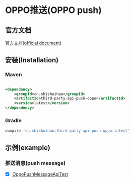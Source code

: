# OPPO推送(OPPO push)

## 官方文档

[官方文档(official document)](https://open.oppomobile.com/wiki/doc#id=10203)

## 安装(Installation)

### Maven

```xml

<dependency>
    <groupId>cn.shishuihao</groupId>
    <artifactId>third-party-api-push-oppo</artifactId>
    <version>latest</version>
</dependency>
```

### Gradle

```groovy
compile 'cn.shishuihao:third-party-api-push-oppo:latest'
```

## 示例(example)

### 推送消息(push message)

-   [x] [OppoPushMessageApiTest](/third-party-api-push-oppo/src/test/java/cn/shishuihao/thirdparty/api/push/oppo/api/OppoPushMessageApiTest.java)
